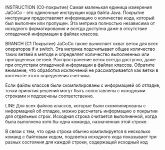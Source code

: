 INSTRUCTION (C0-покрытие)
Самая маленькая единица измерения JaCoCo - это одиночные инструкции кода байта Java. Покрытие инструкции предоставляет информацию о количестве кода, который был выполнен или пропущен. Эта метрика полностью независима от исходного форматирования и всегда доступна даже в отсутствие отладочной информации в файлах классов.

BRANCH (C1 Покрытие)
JaCoCo также вычисляет охват веток для всех операторов if и switch. Эта метрика подсчитывает общее количество таких ветвей в методе и определяет количество выполненных или пропущенных ветвей. Распространение веток всегда доступно, даже при отсутствии отладочной информации в файлах классов. Обратите внимание, что обработка исключений не рассматривается как ветки в контексте этого определения счетчика.

Если файлы классов были скомпилированы с информацией об отладке, точки принятия решений могут быть сопоставлены с исходными строками и подсвечены соответственно.

LINE
Для всех файлов классов, которые были скомпилированы с информацией об отладке, можно рассчитать информацию о покрытии для отдельных строк. Исходная строка считается выполненной, когда была выполнена хотя бы одна команда, назначенная этой строке.

В связи с тем, что одна строка обычно компилируется в несколько команд с байтовым кодом, подсветка исходного кода показывает три разных состояния для каждой строки, содержащей исходный код
